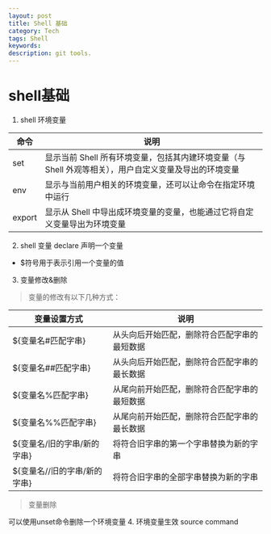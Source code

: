 ```yaml
---
layout: post
title: Shell 基础
category: Tech
tags: Shell
keywords: 
description: git tools.
---
```


# shell基础
1. shell 环境变量

|命令 | 说明|
|--------|----------|
|set| 显示当前 Shell 所有环境变量，包括其内建环境变量（与 Shell 外观等相关），用户自定义变量及导出的环境变量|
|env |显示与当前用户相关的环境变量，还可以让命令在指定环境中运行|
|export| 显示从 Shell 中导出成环境变量的变量，也能通过它将自定义变量导出为环境变量|



2. shell 变量 declare 声明一个变量

* $符号用于表示引用一个变量的值


3. 变量修改&删除

>变量的修改有以下几种方式：

|变量设置方式|  说明|
|---------|-----------|
|$\{变量名#匹配字串\} |从头向后开始匹配，删除符合匹配字串的最短数据|
|$\{变量名##匹配字串\} |   从头向后开始匹配，删除符合匹配字串的最长数据|
|$\{变量名%匹配字串\} |从尾向前开始匹配，删除符合匹配字串的最短数据|
|$\{变量名%%匹配字串\}  |  从尾向前开始匹配，删除符合匹配字串的最长数据|
|$\{变量名/旧的字串/新的字串\}  |  将符合旧字串的第一个字串替换为新的字串|
|$\{变量名//旧的字串/新的字串\}  | 将符合旧字串的全部字串替换为新的字串|

>变量删除

可以使用unset命令删除一个环境变量
4. 环境变量生效
source command 